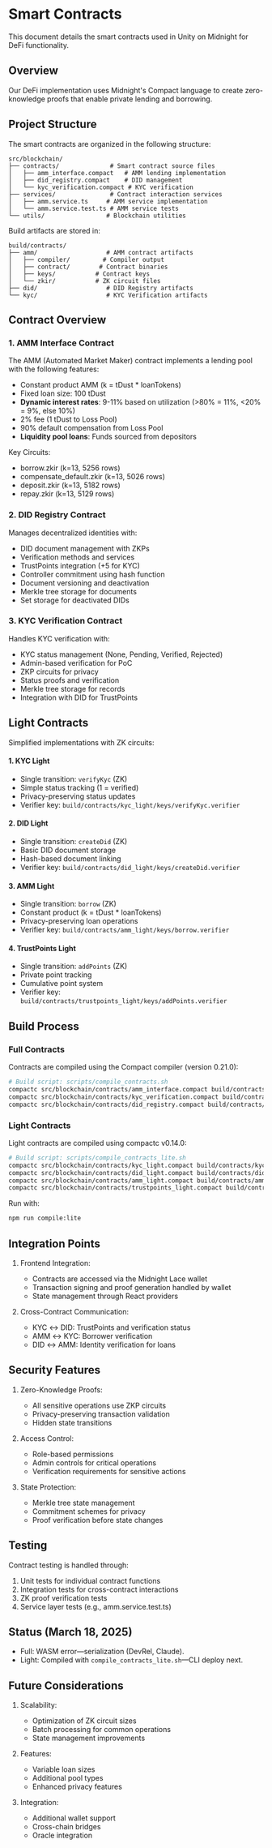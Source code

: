 # Smart Contracts

This document details the smart contracts used in Unity on Midnight for DeFi functionality.

## Overview

Our DeFi implementation uses Midnight's Compact language to create zero-knowledge proofs that enable private lending and borrowing.

## Project Structure

The smart contracts are organized in the following structure:

```
src/blockchain/
├── contracts/              # Smart contract source files
│   ├── amm_interface.compact   # AMM lending implementation
│   ├── did_registry.compact    # DID management
│   └── kyc_verification.compact # KYC verification
├── services/               # Contract interaction services
│   ├── amm.service.ts     # AMM service implementation
│   └── amm.service.test.ts # AMM service tests
└── utils/                 # Blockchain utilities
```

Build artifacts are stored in:

```
build/contracts/
├── amm/                   # AMM contract artifacts
│   ├── compiler/         # Compiler output
│   ├── contract/        # Contract binaries
│   ├── keys/           # Contract keys
│   └── zkir/           # ZK circuit files
├── did/                   # DID Registry artifacts
└── kyc/                   # KYC Verification artifacts
```

## Contract Overview

### 1. AMM Interface Contract

The AMM (Automated Market Maker) contract implements a lending pool with the following features:

- Constant product AMM (k = tDust * loanTokens)
- Fixed loan size: 100 tDust
- **Dynamic interest rates**: 9-11% based on utilization (>80% = 11%, <20% = 9%, else 10%)
- 2% fee (1 tDust to Loss Pool)
- 90% default compensation from Loss Pool
- **Liquidity pool loans**: Funds sourced from depositors

Key Circuits:
- borrow.zkir (k=13, 5256 rows)
- compensate_default.zkir (k=13, 5026 rows)
- deposit.zkir (k=13, 5182 rows)
- repay.zkir (k=13, 5129 rows)

### 2. DID Registry Contract

Manages decentralized identities with:
- DID document management with ZKPs
- Verification methods and services
- TrustPoints integration (+5 for KYC)
- Controller commitment using hash function
- Document versioning and deactivation
- Merkle tree storage for documents
- Set storage for deactivated DIDs

### 3. KYC Verification Contract

Handles KYC verification with:
- KYC status management (None, Pending, Verified, Rejected)
- Admin-based verification for PoC
- ZKP circuits for privacy
- Status proofs and verification
- Merkle tree storage for records
- Integration with DID for TrustPoints

## Light Contracts

Simplified implementations with ZK circuits:

#### 1. KYC Light
- Single transition: `verifyKyc` (ZK)
- Simple status tracking (1 = verified)
- Privacy-preserving status updates
- Verifier key: `build/contracts/kyc_light/keys/verifyKyc.verifier`

#### 2. DID Light
- Single transition: `createDid` (ZK)
- Basic DID document storage
- Hash-based document linking
- Verifier key: `build/contracts/did_light/keys/createDid.verifier`

#### 3. AMM Light
- Single transition: `borrow` (ZK)
- Constant product (k = tDust * loanTokens)
- Privacy-preserving loan operations
- Verifier key: `build/contracts/amm_light/keys/borrow.verifier`

#### 4. TrustPoints Light
- Single transition: `addPoints` (ZK)
- Private point tracking
- Cumulative point system
- Verifier key: `build/contracts/trustpoints_light/keys/addPoints.verifier`

## Build Process

### Full Contracts
Contracts are compiled using the Compact compiler (version 0.21.0):

```bash
# Build script: scripts/compile_contracts.sh
compactc src/blockchain/contracts/amm_interface.compact build/contracts/amm
compactc src/blockchain/contracts/kyc_verification.compact build/contracts/kyc
compactc src/blockchain/contracts/did_registry.compact build/contracts/did
```

### Light Contracts
Light contracts are compiled using compactc v0.14.0:

```bash
# Build script: scripts/compile_contracts_lite.sh
compactc src/blockchain/contracts/kyc_light.compact build/contracts/kyc_light
compactc src/blockchain/contracts/did_light.compact build/contracts/did_light
compactc src/blockchain/contracts/amm_light.compact build/contracts/amm_light
compactc src/blockchain/contracts/trustpoints_light.compact build/contracts/trustpoints_light
```

Run with:
```bash
npm run compile:lite
```

## Integration Points

1. Frontend Integration:
   - Contracts are accessed via the Midnight Lace wallet
   - Transaction signing and proof generation handled by wallet
   - State management through React providers

2. Cross-Contract Communication:
   - KYC ↔ DID: TrustPoints and verification status
   - AMM ↔ KYC: Borrower verification
   - DID ↔ AMM: Identity verification for loans

## Security Features

1. Zero-Knowledge Proofs:
   - All sensitive operations use ZKP circuits
   - Privacy-preserving transaction validation
   - Hidden state transitions

2. Access Control:
   - Role-based permissions
   - Admin controls for critical operations
   - Verification requirements for sensitive actions

3. State Protection:
   - Merkle tree state management
   - Commitment schemes for privacy
   - Proof verification before state changes

## Testing

Contract testing is handled through:
1. Unit tests for individual contract functions
2. Integration tests for cross-contract interactions
3. ZK proof verification tests
4. Service layer tests (e.g., amm.service.test.ts)

## Status (March 18, 2025)
- Full: WASM error—serialization (DevRel, Claude).
- Light: Compiled with `compile_contracts_lite.sh`—CLI deploy next.

## Future Considerations

1. Scalability:
   - Optimization of ZK circuit sizes
   - Batch processing for common operations
   - State management improvements

2. Features:
   - Variable loan sizes
   - Additional pool types
   - Enhanced privacy features

3. Integration:
   - Additional wallet support
   - Cross-chain bridges
   - Oracle integration
